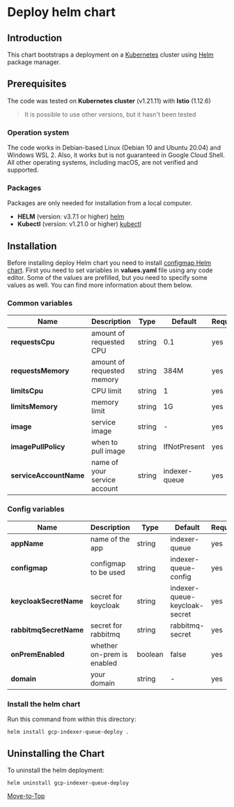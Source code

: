 <!--- Deploy -->

# Deploy helm chart

## Introduction

This chart bootstraps a deployment on a [Kubernetes](https://kubernetes.io) cluster using [Helm](https://helm.sh) package manager.

## Prerequisites

The code was tested on **Kubernetes cluster** (v1.21.11) with **Istio** (1.12.6)
> It is possible to use other versions, but it hasn't been tested

### Operation system

The code works in Debian-based Linux (Debian 10 and Ubuntu 20.04) and Windows WSL 2. Also, it works but is not guaranteed in Google Cloud Shell. All other operating systems, including macOS, are not verified and supported.

### Packages

Packages are only needed for installation from a local computer.

* **HELM** (version: v3.7.1 or higher) [helm](https://helm.sh/docs/intro/install/)
* **Kubectl** (version: v1.21.0 or higher) [kubectl](https://kubernetes.io/docs/tasks/tools/#kubectl)

## Installation

Before installing deploy Helm chart you need to install [configmap Helm chart](../configmap).
First you need to set variables in **values.yaml** file using any code editor. Some of the values are prefilled, but you need to specify some values as well. You can find more information about them below.

### Common variables

| Name | Description | Type | Default |Required |
|------|-------------|------|---------|---------|
**requestsCpu** | amount of requested CPU | string | 0.1 | yes
**requestsMemory** | amount of requested memory| string | 384M | yes
**limitsCpu** | CPU limit | string | 1 | yes
**limitsMemory** | memory limit | string | 1G | yes
**image** | service image | string | - | yes
**imagePullPolicy** | when to pull image | string | IfNotPresent | yes
**serviceAccountName** | name of your service account | string | indexer-queue | yes

### Config variables

| Name | Description | Type | Default |Required |
|------|-------------|------|---------|---------|
**appName** | name of the app | string | indexer-queue | yes
**configmap** | configmap to be used | string | indexer-queue-config | yes
**keycloakSecretName** | secret for keycloak | string | indexer-queue-keycloak-secret | yes
**rabbitmqSecretName** | secret for rabbitmq | string | rabbitmq-secret | yes
**onPremEnabled** | whether on-prem is enabled | boolean | false | yes
**domain** | your domain | string | - | yes

### Install the helm chart

Run this command from within this directory:

```console
helm install gcp-indexer-queue-deploy .
```

## Uninstalling the Chart

To uninstall the helm deployment:

```console
helm uninstall gcp-indexer-queue-deploy
```

[Move-to-Top](#deploy-helm-chart)
